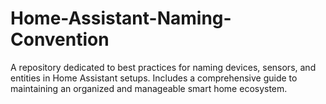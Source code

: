 # Home-Assistant-Naming-Convention
A repository dedicated to best practices for naming devices, sensors, and entities in Home Assistant setups. Includes a comprehensive guide to maintaining an organized and manageable smart home ecosystem.
